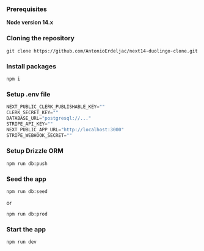 ### Prerequisites

**Node version 14.x**

### Cloning the repository

```shell
git clone https://github.com/AntonioErdeljac/next14-duolingo-clone.git
```

### Install packages

```shell
npm i
```

### Setup .env file


```js
NEXT_PUBLIC_CLERK_PUBLISHABLE_KEY=""
CLERK_SECRET_KEY=""
DATABASE_URL="postgresql://..."
STRIPE_API_KEY=""
NEXT_PUBLIC_APP_URL="http://localhost:3000"
STRIPE_WEBHOOK_SECRET=""
```

### Setup Drizzle ORM

```shell
npm run db:push

```

### Seed the app

```shell
npm run db:seed

```

or

```shell
npm run db:prod

```

### Start the app

```shell
npm run dev
```
